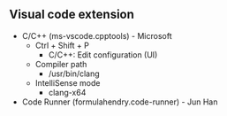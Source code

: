 ## Visual code extension

- C/C++ (ms-vscode.cpptools) - Microsoft
  - Ctrl + Shift + P
    - C/C++: Edit configuration (UI)
  - Compiler path
    - /usr/bin/clang
  - IntelliSense mode
    - clang-x64
- Code Runner (formulahendry.code-runner) - Jun Han
